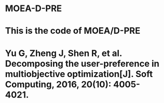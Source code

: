 # MOEA-D-PRE
# This is the code of MOEA/D-PRE
# 
# Yu G, Zheng J, Shen R, et al. Decomposing the user-preference in multiobjective optimization[J]. Soft Computing, 2016, 20(10): 4005-4021.
# 
# 

